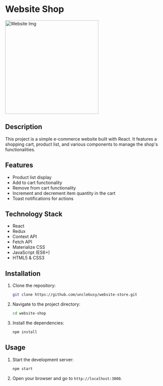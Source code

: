 # Website Shop

<img src="https://i.ibb.co/rZXsRDp/My-Collages-1.jpg" alt="Website Img" height="300">

## Description

This project is a simple e-commerce website built with React. It features a shopping cart, product list, and various components to manage the shop's functionalities.

## Features

- Product list display
- Add to cart functionality
- Remove from cart functionality
- Increment and decrement item quantity in the cart
- Toast notifications for actions

## Technology Stack

- React
- Redux
- Context API
- Fetch API
- Materialize CSS
- JavaScript (ES6+)
- HTML5 & CSS3

## Installation

1. Clone the repository:
    ```bash
    git clone https://github.com/unclebusy/website-store.git
    ```
2. Navigate to the project directory:
    ```bash
    cd website-shop
    ```
3. Install the dependencies:
    ```bash
    npm install
    ```

## Usage

1. Start the development server:
    ```bash
    npm start
    ```
2. Open your browser and go to `http://localhost:3000`.

